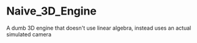 # Naive_3D_Engine
A dumb 3D engine that doesn't use linear algebra, instead uses an actual simulated camera

